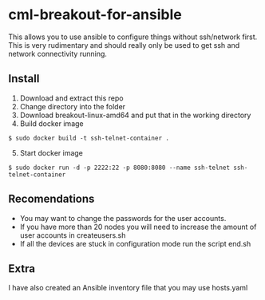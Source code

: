 # cml-breakout-for-ansible
This allows you to use ansible to configure things without ssh/network first.
This is very rudimentary and should really only be used to get ssh and network connectivity running.

## Install
1. Download and extract this repo
2. Change directory into the folder
3. Download breakout-linux-amd64 and put that in the working directory
4. Build docker image
```
$ sudo docker build -t ssh-telnet-container .
```

5. Start docker image
```
$ sudo docker run -d -p 2222:22 -p 8080:8080 --name ssh-telnet ssh-telnet-container
```

## Recomendations
- You may want to change the passwords for the user accounts.
- If you have more than 20 nodes you will need to increase the amount of user accounts in createusers.sh
- If all the devices are stuck in configuration mode run the script end.sh

## Extra
I have also created an Ansible inventory file that you may use hosts.yaml
